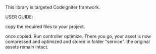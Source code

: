 This library is targeted Codeigniter framwork.

USER GUIDE:

copy the required files to your project.

once copied. Run controller optimize. There you go, your asset is now compressed and optimized and stored in folder "service". the original assets remain intact.
